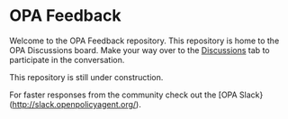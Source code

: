 # OPA Feedback

Welcome to the OPA Feedback repository. This repository is home to the OPA Discussions board.
Make your way over to the [Discussions](https://github.com/open-policy-agent/feedback/discussions) tab to participate in the conversation.

This repository is still under construction.

For faster responses from the community check out the [OPA Slack}(http://slack.openpolicyagent.org/).
